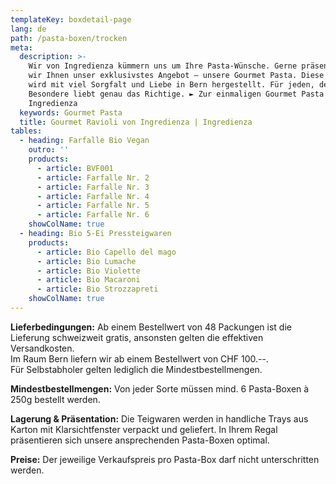 ```yaml
---
templateKey: boxdetail-page
lang: de
path: /pasta-boxen/trocken
meta:
  description: >-
    Wir von Ingredienza kümmern uns um Ihre Pasta-Wünsche. Gerne präsentieren
    wir Ihnen unser exklusivstes Angebot – unsere Gourmet Pasta. Diese Pasta
    wird mit viel Sorgfalt und Liebe in Bern hergestellt. Für jeden, der das
    Besondere liebt genau das Richtige. ► Zur einmaligen Gourmet Pasta von
    Ingredienza
  keywords: Gourmet Pasta
  title: Gourmet Ravioli von Ingredienza | Ingredienza
tables:
  - heading: Farfalle Bio Vegan
    outro: ''
    products:
      - article: BVF001
      - article: Farfalle Nr. 2
      - article: Farfalle Nr. 3
      - article: Farfalle Nr. 4
      - article: Farfalle Nr. 5
      - article: Farfalle Nr. 6
    showColName: true
  - heading: Bio 5-Ei Pressteigwaren
    products:
      - article: Bio Capello del mago
      - article: Bio Lumache
      - article: Bio Violette
      - article: Bio Macaroni
      - article: Bio Strozzapreti
    showColName: true
---
```

**Lieferbedingungen:** Ab einem Bestellwert von 48 Packungen ist die Lieferung schweizweit gratis, ansonsten gelten die effektiven Versandkosten.\
Im Raum Bern liefern wir ab einem Bestellwert von CHF 100.--.\
Für Selbstabholer gelten lediglich die Mindestbestellmengen.

**Mindestbestellmengen:** Von jeder Sorte müssen mind. 6 Pasta-Boxen à 250g bestellt werden.

**Lagerung & Präsentation:** Die Teigwaren werden in handliche Trays aus Karton mit Klarsichtfenster verpackt und geliefert. In Ihrem Regal präsentieren sich unsere ansprechenden Pasta-Boxen optimal.

**Preise:** Der jeweilige Verkaufspreis pro Pasta-Box darf nicht unterschritten werden.
